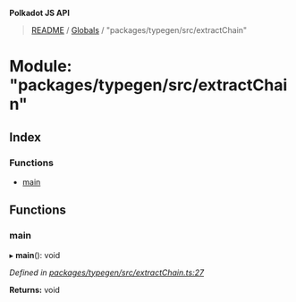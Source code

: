 **Polkadot JS API**

> [README](../README.md) / [Globals](../globals.md) / "packages/typegen/src/extractChain"

# Module: "packages/typegen/src/extractChain"

## Index

### Functions

* [main](_packages_typegen_src_extractchain_.md#main)

## Functions

### main

▸ **main**(): void

*Defined in [packages/typegen/src/extractChain.ts:27](https://github.com/polkadot-js/api/blob/e055438c5/packages/typegen/src/extractChain.ts#L27)*

**Returns:** void
